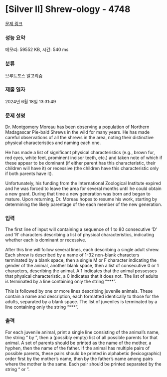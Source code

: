 # [Silver II] Shrew-ology - 4748 

[문제 링크](https://www.acmicpc.net/problem/4748) 

### 성능 요약

메모리: 59552 KB, 시간: 540 ms

### 분류

브루트포스 알고리즘

### 제출 일자

2024년 6월 18일 13:31:49

### 문제 설명

<p>Dr. Montgomery Moreau has been observing a population of Northern Madagascar Pie-bald Shrews in the wild for many years. He has made careful observations of all the shrews in the area, noting their distinctive physical characteristics and naming each one.</p>

<p>He has made a list of significant physical characteristics (e.g., brown fur, red eyes, white feet, prominent incisor teeth, etc.) and taken note of which if these appear to be dominant (if either parent has this characteristic, their children will have it) or recessive (the children have this characteristic only if both parents have it).</p>

<p>Unfortunately, his funding from the International Zoological Institute expired and he was forced to leave the area for several months until he could obtain a new grant. During that time a new generation was born and began to mature. Upon returning, Dr. Moreau hopes to resume his work, starting by determining the likely parentage of the each member of the new generation.</p>

### 입력 

 <p>The first line of input will containing a sequence of 1 to 80 consecutive ’D’ and ’R’ characters describing a list of physical characteristics, indicating whether each is dominant or recessive.</p>

<p>After this line will follow several lines, each describing a single adult shrew. Each shrew is described by a name of 1-32 non-blank characters terminated by a blank space, then a single M or F character indicating the gender of the animal, another blank space, then a list of consecutive 0 or 1 characters, describing the animal. A 1 indicates that the animal possesses that physical characteristic, a 0 indicates that it does not. The list of adults is terminated by a line containing only the string “***”.</p>

<p>This is followed by one or more lines describing juvenile animals. These contain a name and description, each formatted identically to those for the adults, separated by a blank space. The list of juveniles is terminated by a line containing only the string “***”.</p>

### 출력 

 <p>For each juvenile animal, print a single line consisting of the animal’s name, the string “ by ”, then a (possibly empty) list of all possible parents for that animal. A set of parents should be printed as the name of the mother, a hyphen, then the name of the father. If the animal has multiple pairs of possible parents, these pairs should be printed in alphabetic (lexicographic) order first by the mother’s name, then by the father’s name among pairs where the mother is the same. Each pair should be printed separated by the string “ or ”.</p>


